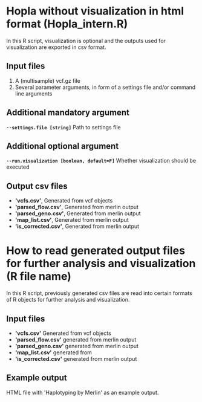 # Hopla without visualization in html format (Hopla_intern.R)

In this R script, visualization is optional and the outputs used for visualization are exported in csv format.

## Input files

1. A (multisample) vcf.gz file 
2. Several parameter arguments,  in form of a settings file and/or command line arguments

## Additional mandatory argument

**`--settings.file [string]`** Path to settings file

## Additional optional argument

**`--run.visualization [boolean, default=F]`** Whether visualization should be executed

## Output csv files

- **'vcfs.csv'**, Generated from vcf objects
- **'parsed_flow.csv'**, Generated from merlin output
- **'parsed_geno.csv'**, Generated from merlin output
- **'map_list.csv'**, Generated from merlin output
- **'is_corrected.csv'**, Generated from merlin output


# How to read generated output files for further analysis and visualization (R file name)

In this R script, previously generated csv files are read into certain formats of R objects for further analysis and visualization.

## Input files

- **'vcfs.csv'** Generated from vcf objects
- **'parsed_flow.csv'** generated from merlin output
- **'parsed_geno.csv'** generated from merlin output
- **'map_list.csv'** generated from
- **'is_corrected.csv'** generated from merlin output

## Example output

HTML file with 'Haplotyping by Merlin' as an example output.




